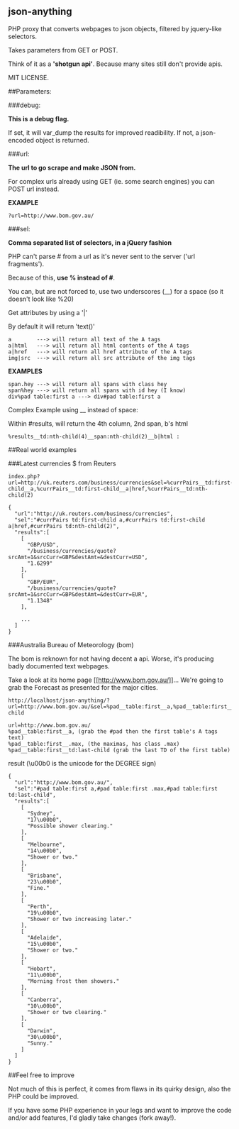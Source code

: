 json-anything
----------------

PHP proxy that converts webpages to json objects, filtered by jquery-like selectors.

Takes parameters from GET or POST.

Think of it as a **'shotgun api'**. Because many sites still don't provide apis.

MIT LICENSE.

##Parameters:

###debug:

**This is a debug flag.**

If set, it will var_dump the results for improved readibility. If not, a json-encoded object is returned.

###url:

**The url to go scrape and make JSON from.**

For complex urls already using GET (ie. some search engines) you can POST url instead.

**EXAMPLE**

	?url=http://www.bom.gov.au/


###sel:

**Comma separated list of selectors, in a jQuery fashion**

PHP can't parse # from a url as it's never sent to the server ('url fragments').

Because of this, **use % instead of #**.

You can, but are not forced to, use two underscores (__) for a space (so it doesn't look like %20)

Get attributes by using a '|'

By default it will return 'text()'

	a        ---> will return all text of the A tags
	a|html   ---> will return all html contents of the A tags
	a|href   ---> will return all href attribute of the A tags
	img|src  ---> will return all src attribute of the img tags

**EXAMPLES**

	span.hey ---> will return all spans with class hey
	span%hey ---> will return all spans with id hey (I know)
	div%pad table:first a ---> div#pad table:first a

Complex Example using __ instead of space:

Within #results, will return the 4th column, 2nd span, b's html

	%results__td:nth-child(4)__span:nth-child(2)__b|html :

##Real world examples

###Latest currencies $ from Reuters

	index.php?url=http://uk.reuters.com/business/currencies&sel=%currPairs__td:first-child__a,%currPairs__td:first-child__a|href,%currPairs__td:nth- child(2)

	{
	  "url":"http://uk.reuters.com/business/currencies",
	  "sel":"#currPairs td:first-child a,#currPairs td:first-child a|href,#currPairs td:nth-child(2)",
	  "results":[
	    [
	      "GBP/USD",
	      "/business/currencies/quote?srcAmt=1&srcCurr=GBP&destAmt=&destCurr=USD",
	      "1.6299"
	    ],
	    [
	      "GBP/EUR",
	      "/business/currencies/quote?srcAmt=1&srcCurr=GBP&destAmt=&destCurr=EUR",
	      "1.1348"
	    ],

	    ...
	  ]
	}

###Australia Bureau of Meteorology (bom)

The bom is reknown for not having decent a api. Worse, it's producing badly documented text webpages.

Take a look at its home page [[http://www.bom.gov.au/]]... We're going to grab the Forecast as presented for the major cities.

	http://localhost/json-anything/?url=http://www.bom.gov.au/&sel=%pad__table:first__a,%pad__table:first__.max,%pad__table:first__td:last-child

	url=http://www.bom.gov.au/
	%pad__table:first__a, (grab the #pad then the first table's A tags text)
	%pad__table:first__.max, (the maximas, has class .max)
	%pad__table:first__td:last-child (grab the last TD of the first table)

result (\u00b0 is the unicode for the DEGREE sign)

	{
	  "url":"http://www.bom.gov.au/",
	  "sel":"#pad table:first a,#pad table:first .max,#pad table:first td:last-child",
	  "results":[
	    [
	      "Sydney",
	      "17\u00b0",
	      "Possible shower clearing."
	    ],
	    [
	      "Melbourne",
	      "14\u00b0",
	      "Shower or two."
	    ],
	    [
	      "Brisbane",
	      "23\u00b0",
	      "Fine."
	    ],
	    [
	      "Perth",
	      "19\u00b0",
	      "Shower or two increasing later."
	    ],
	    [
	      "Adelaide",
	      "15\u00b0",
	      "Shower or two."
	    ],
	    [
	      "Hobart",
	      "11\u00b0",
	      "Morning frost then showers."
	    ],
	    [
	      "Canberra",
	      "10\u00b0",
	      "Shower or two clearing."
	    ],
	    [
	      "Darwin",
	      "30\u00b0",
	      "Sunny."
	    ]
	  ]
	}

##Feel free to improve

Not much of this is perfect, it comes from flaws in its quirky design, also the PHP could be improved.

If you have some PHP experience in your legs and want to improve the code and/or add features, I'd gladly take changes (fork away!).
